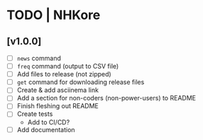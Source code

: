 # TODO | NHKore

## [v1.0.0]
- [ ] `news` command
- [ ] `freq` command (output to CSV file)
- [ ] Add files to release (not zipped)
- [ ] `get` command for downloading release files
- [ ] Create & add asciinema link
- [ ] Add a section for non-coders (non-power-users) to README
- [ ] Finish fleshing out README
- [ ] Create tests
    - Add to CI/CD?
- [ ] Add documentation
